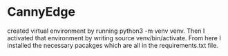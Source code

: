# CannyEdge
created virtual environment by running python3 -m venv venv. Then I activated that environment by writing source venv/bin/activate. From here I installed the necessary pacakges which are all in the requirements.txt file.
